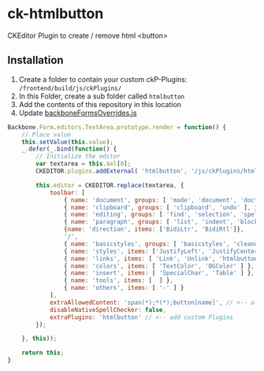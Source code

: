 # ck-htmlbutton
CKEditor Plugin to create / remove html &lt;button&gt;

## Installation 

1. Create a folder to contain your custom ckP-Plugins: `/frontend/build/js/ckPlugins/`
2. In this Folder, create a sub folder called `htmlbutton`
3. Add the contents of this repository in this location
4. Update [backboneFormsOverrides.js](https://github.com/adaptlearning/adapt_authoring/blob/master/frontend/src/modules/scaffold/backboneFormsOverrides.js)

```JavaScript
Backbone.Form.editors.TextArea.prototype.render = function() {
    // Place value
    this.setValue(this.value);
    _.defer(_.bind(function() {
        // Initialize the editor
        var textarea = this.$el[0];
        CKEDITOR.plugins.addExternal( 'htmlbutton', '/js/ckPlugins/htmlbutton/', 'plugin.js' ); // <-- add custom Plugins

        this.editor = CKEDITOR.replace(textarea, {
            toolbar: [
                { name: 'document', groups: [ 'mode', 'document', 'doctools' ], items: [ 'Source', '-', 'ShowBlocks' ] },
                { name: 'clipboard', groups: [ 'clipboard', 'undo' ], items: [ 'PasteText', 'PasteFromWord', '-', 'Undo', 'Redo' ] },
                { name: 'editing', groups: [ 'find', 'selection', 'spellchecker' ], items: [ 'Find', 'Replace', '-', 'SelectAll' ] },
                { name: 'paragraph', groups: [ 'list', 'indent', 'blocks', 'align', 'bidi' ], items: [ 'NumberedList', 'BulletedList', '-', 'Outdent', 'Indent', '-', 'Blockquote', 'CreateDiv' ] },
                {name: 'direction', items: ['BidiLtr', 'BidiRtl']},
                '/',
                { name: 'basicstyles', groups: [ 'basicstyles', 'cleanup' ], items: [ 'Bold', 'Italic', 'Underline', 'Strike', 'Subscript', 'Superscript', '-', 'RemoveFormat'] },
                { name: 'styles', items: ['JustifyLeft', 'JustifyCenter', 'JustifyRight', 'JustifyBlock']},
                { name: 'links', items: [ 'Link', 'Unlink', 'htmlbutton', 'deletehtmlbutton' ] },  // <-- add the Buttons to the default UI
                { name: 'colors', items: [ 'TextColor', 'BGColor' ] },
                { name: 'insert', items: [ 'SpecialChar', 'Table' ] },
                { name: 'tools', items: [  ] },
                { name: 'others', items: [ '-' ] }
            ],
            extraAllowedContent: 'span(*);*(*);button[name]', // <-- allow classes for all elements + buttons with name attribute 
            disableNativeSpellChecker: false,
            extraPlugins: 'htmlbutton' // <-- add custom Plugins 
        });

    }, this));

    return this;
}
```
